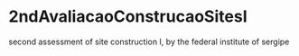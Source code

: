 # 2ndAvaliacaoConstrucaoSitesI
second assessment of site construction I, by the federal institute of sergipe

